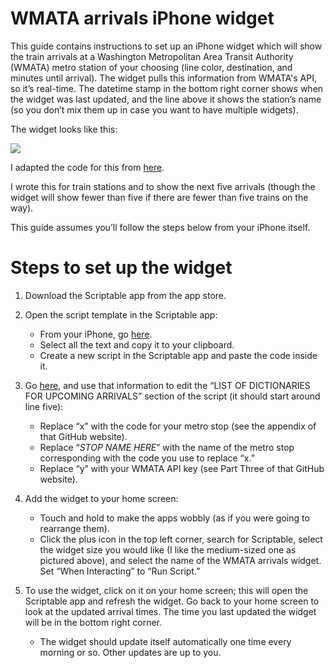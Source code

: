 # WMATA arrivals iPhone widget

This guide contains instructions to set up an iPhone widget which will show the train arrivals at a Washington Metropolitan Area Transit Authority (WMATA) metro station of your choosing (line color, destination, and minutes until arrival). The widget pulls this information from WMATA's API, so it’s real-time. The datetime stamp in the bottom right corner shows when the widget was last updated, and the line above it shows the station’s name (so you don’t mix them up in case you want to have multiple widgets).


The widget looks like this:

![](https://github.com/user-attachments/assets/dd8aaa8c-76a6-4fcf-8a1b-4e570831e1d0)

I adapted the code for this from [here](https://github.com/metro-sign/dc-metro).

I wrote this for train stations and to show the next five arrivals (though the widget will show fewer than five if there are fewer than five trains on the way).

This guide assumes you’ll follow the steps below from your iPhone itself.


# Steps to set up the widget
1. Download the Scriptable app from the app store.

2. Open the script template in the Scriptable app:

    * From your iPhone, go [here](https://github.com/imperialnolini/wmata-arrivals/blob/636620c5d9a468f1cda79ee2e82ab6545b09978c/2%20WMATA%20ifelse%20w%20loc%20-%20share.js).
    * Select all the text and copy it to your clipboard.
    * Create a new script in the Scriptable app and paste the code inside it.

3. Go [here](https://github.com/metro-sign/dc-metro), and use that information to edit the “LIST OF DICTIONARIES FOR UPCOMING ARRIVALS” section of the script (it should start around line five):

    * Replace “x” with the code for your metro stop (see the appendix of that GitHub website).
    * Replace “*STOP NAME HERE*” with the name of the metro stop corresponding with the code you use to replace “x.”
    * Replace “y” with your WMATA API key (see Part Three of that GitHub website).

4. Add the widget to your home screen:

    * Touch and hold to make the apps wobbly (as if you were going to rearrange them).
    * Click the plus icon in the top left corner, search for Scriptable, select the widget size you would like (I like the medium-sized one as pictured above), and select the name of the WMATA arrivals widget. Set “When Interacting” to “Run Script.”
  
5. To use the widget, click on it on your home screen; this will open the Scriptable app and refresh the widget. Go back to your home screen to look at the updated arrival times. The time you last updated the widget will be in the bottom right corner.

    * The widget should update itself automatically one time every morning or so. Other updates are up to you.

